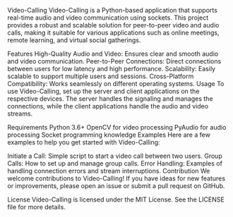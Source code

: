 Video-Calling
Video-Calling is a Python-based application that supports real-time audio and video communication using sockets. This project provides a robust and scalable solution for peer-to-peer video and audio calls, making it suitable for various applications such as online meetings, remote learning, and virtual social gatherings.

Features
High-Quality Audio and Video: Ensures clear and smooth audio and video communication.
Peer-to-Peer Connections: Direct connections between users for low latency and high performance.
Scalability: Easily scalable to support multiple users and sessions.
Cross-Platform Compatibility: Works seamlessly on different operating systems.
Usage
To use Video-Calling, set up the server and client applications on the respective devices. The server handles the signaling and manages the connections, while the client applications handle the audio and video streams.

Requirements
Python 3.6+
OpenCV for video processing
PyAudio for audio processing
Socket programming knowledge
Examples
Here are a few examples to help you get started with Video-Calling:

Initiate a Call: Simple script to start a video call between two users.
Group Calls: How to set up and manage group calls.
Error Handling: Examples of handling connection errors and stream interruptions.
Contribution
We welcome contributions to Video-Calling! If you have ideas for new features or improvements, please open an issue or submit a pull request on GitHub.

License
Video-Calling is licensed under the MIT License. See the LICENSE file for more details.
